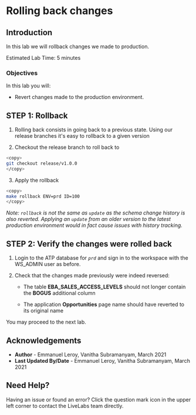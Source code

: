 # Rolling back changes

## Introduction

In this lab we will rollback changes we made to production.

Estimated Lab Time: 5 minutes

### Objectives

In this lab you will:

- Revert changes made to the production environment.

## **STEP 1:** Rollback

1. Rolling back consists in going back to a previous state. Using our release branches it's easy to rollback to a given version

2. Checkout the release branch to roll back to

  ```bash
  <copy>
  git checkout release/v1.0.0
  </copy>
  ```

3. Apply the rollback

  ```bash
  <copy>
  make rollback ENV=prd ID=100
  </copy>
  ```

  *Note: `rollback` is not the same as `update` as the schema change history is also reverted. Applying an `update` from an older version to the latest production environment would in fact cause issues with history tracking.*
  
## **STEP 2:** Verify the changes were rolled back

1. Login to the ATP database for *`prd`* and sign in to the workspace with the WS_ADMIN user as before.

2. Check that the changes made previously were indeed reversed:

    - The table **EBA\_SALES\_ACCESS\_LEVELS** should not longer contain the **BOGUS** additional column

    - The application **Opportunities** page name should have reverted to its original name


You may proceed to the next lab.

## Acknowledgements

 - **Author** - Emmanuel Leroy, Vanitha Subramanyam, March 2021
 - **Last Updated By/Date** - Emmanuel Leroy, Vanitha Subramanyam, March 2021

## Need Help?  
Having an issue or found an error?  Click the question mark icon in the upper left corner to contact the LiveLabs team directly.
